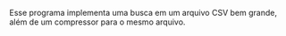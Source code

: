 Esse programa implementa uma busca em um arquivo CSV bem grande, além de um compressor para o mesmo arquivo.